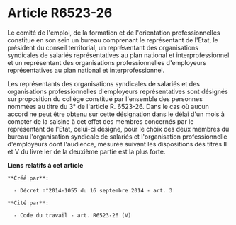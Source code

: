# Article R6523-26

Le comité de l'emploi, de la formation et de l'orientation professionnelles constitue en son sein un bureau comprenant le
représentant de l'Etat, le président du conseil territorial, un représentant des organisations syndicales de salariés
représentatives au plan national et interprofessionnel et un représentant des organisations professionnelles d'employeurs
représentatives au plan national et interprofessionnel. 

Les représentants des organisations syndicales de salariés et des organisations professionnelles d'employeurs représentatives
sont désignés sur proposition du collège constitué par l'ensemble des personnes nommées au titre du 3° de l'article R.
6523-26. Dans le cas où aucun accord ne peut être obtenu sur cette désignation dans le délai d'un mois à compter de la
saisine à cet effet des membres concernés par le représentant de l'Etat, celui-ci désigne, pour le choix des deux membres du
bureau l'organisation syndicale de salariés et l'organisation professionnelle d'employeurs dont l'audience, mesurée suivant
les dispositions des titres II et V du livre Ier de la deuxième partie est la plus forte.

**Liens relatifs à cet article**

	**Créé par**:

	  - Décret n°2014-1055 du 16 septembre 2014 - art. 3

	**Cité par**:

	  - Code du travail - art. R6523-26 (V)

